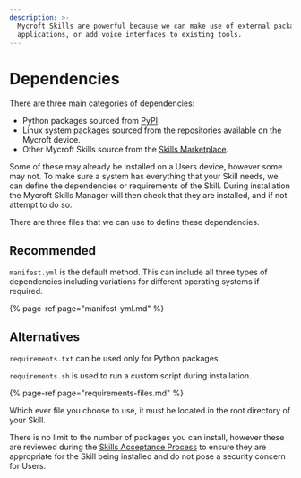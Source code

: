 ```yaml
---
description: >-
  Mycroft Skills are powerful because we can make use of external packages and
  applications, or add voice interfaces to existing tools.
---
```


# Dependencies

There are three main categories of dependencies:

* Python packages sourced from [PyPI](https://pypi.org/).
* Linux system packages sourced from the repositories available on the Mycroft device.
* Other Mycroft Skills source from the [Skills Marketplace](https://market.mycroft.ai/).

Some of these may already be installed on a Users device, however some may not. To make sure a system has everything that your Skill needs, we can define the dependencies or requirements of the Skill. During installation the Mycroft Skills Manager will then check that they are installed, and if not attempt to do so.

There are three files that we can use to define these dependencies.

## Recommended

`manifest.yml` is the default method. This can include all three types of dependencies including variations for different operating systems if required.

{% page-ref page="manifest-yml.md" %}

## Alternatives

`requirements.txt` can be used only for Python packages.

`requirements.sh` is used to run a custom script during installation.

{% page-ref page="requirements-files.md" %}

Which ever file you choose to use, it must be located in the root directory of your Skill.

There is no limit to the number of packages you can install, however these are reviewed during the [Skills Acceptance Process](../marketplace-submission/skills-acceptance-process/) to ensure they are appropriate for the Skill being installed and do not pose a security concern for Users.
